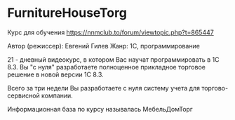 # FurnitureHouseTorg
Курс для обучения https://nnmclub.to/forum/viewtopic.php?t=865447

Автор (режиссер): Евгений Гилев
Жанр: 1С, программирование

21 - дневный видеокурс, в котором Вас научат программировать в 1С 8.3. Вы "с нуля" разработаете полноценное прикладное торговое решение в новой версии 1С 8.3.

Всего за три недели Вы разработаете с нуля систему учета для торгово-сервисной компании.

Информационная база по курсу называлась МебельДомТорг

